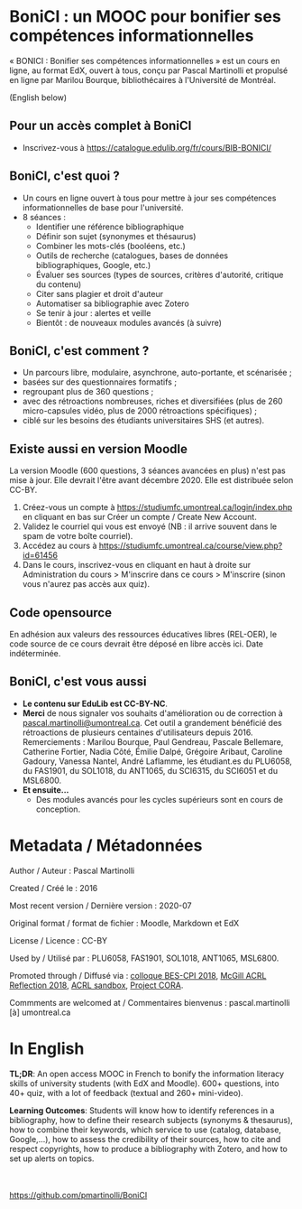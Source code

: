 # BoniCI : un MOOC pour bonifier ses compétences informationnelles

« BONICI : Bonifier ses compétences informationnelles » est un cours en ligne, au format EdX, ouvert à tous, conçu par Pascal Martinolli et propulsé en ligne par Marilou Bourque, bibliothécaires à l'Université de Montréal.

(English below)

## Pour un accès complet à BoniCI

* Inscrivez-vous à https://catalogue.edulib.org/fr/cours/BIB-BONICI/

## BoniCI, c'est quoi ?

* Un cours en ligne ouvert à tous pour mettre à jour ses compétences informationnelles de base pour l'université.
* 8 séances : 
  * Identifier une référence bibliographique
  * Définir son sujet (synonymes et thésaurus)
  * Combiner les mots-clés (booléens, etc.)
  * Outils de recherche (catalogues, bases de données bibliographiques, Google, etc.)
  * Évaluer ses sources (types de sources, critères d'autorité, critique du contenu)
  * Citer sans plagier et droit d'auteur 
  * Automatiser sa bibliographie avec Zotero
  * Se tenir à jour : alertes et veille
  * Bientôt : de nouveaux modules avancés (à suivre)
  
## BoniCI, c'est comment ?

* Un parcours libre, modulaire, asynchrone, auto-portante, et scénarisée ;
* basées sur des questionnaires formatifs ;
* regroupant plus de 360 questions ;
* avec des rétroactions nombreuses, riches et diversifiées (plus de 260 micro-capsules vidéo, plus de 2000 rétroactions spécifiques) ;
* ciblé sur les besoins des étudiants universitaires SHS (et autres).

## Existe aussi en version Moodle 

La version Moodle (600 questions, 3 séances avancées en plus) n'est pas mise à jour. Elle devrait l'être avant décembre 2020. Elle est distribuée selon CC-BY.

1. Créez-vous un compte à https://studiumfc.umontreal.ca/login/index.php en cliquant en bas sur Créer un compte / Create New Account.
2. Validez le courriel qui vous est envoyé (NB : il arrive souvent dans le spam de votre boîte courriel).
3. Accédez au cours à https://studiumfc.umontreal.ca/course/view.php?id=61456
4. Dans le cours, inscrivez-vous en cliquant en haut à droite sur Administration du cours > M'inscrire dans ce cours > M'inscrire (sinon vous n'aurez pas accès aux quiz).

## Code opensource

En adhésion aux valeurs des ressources éducatives libres (REL-OER), le code source de ce cours devrait être déposé en libre accès ici. Date indéterminée.

## BoniCI, c'est vous aussi

* **Le contenu sur EduLib est CC-BY-NC**.
* **Merci** de nous signaler vos souhaits d'amélioration ou de correction à pascal.martinolli@umontreal.ca. Cet outil a grandement bénéficié des rétroactions de plusieurs centaines d'utilisateurs depuis 2016. Remerciements : Marilou Bourque, Paul Gendreau, Pascale Bellemare, Catherine Fortier, Nadia Côté, Émilie Dalpé, Grégoire Aribaut, Caroline Gadoury, Vanessa Nantel, André Laflamme, les étudiant.es du PLU6058, du FAS1901, du SOL1018, du ANT1065, du SCI6315, du SCI6051 et du MSL6800.
* **Et ensuite...**
   * Des modules avancés pour les cycles supérieurs sont en cours de conception.

# Metadata / Métadonnées 

Author / Auteur : Pascal Martinolli

Created / Créé le : 2016

Most recent version / Dernière version : 2020-07

Original format / format de fichier : Moodle, Markdown et EdX

License / Licence : CC-BY

Used by / Utilisé par : PLU6058, FAS1901, SOL1018, ANT1065, MSL6800.

Promoted through / Diffusé via : [colloque BES-CPI 2018](http://hdl.handle.net/1866/21087),  [McGill ACRL Reflection 2018](http://hdl.handle.net/1866/22333), [ACRL sandbox](http://sandbox.acrl.org/library-collection/mooc-bonici), [Project CORA](https://www.projectcora.org/assignment/mooc-bonici).

Commments are welcomed at / Commentaires bienvenus : pascal.martinolli [à] umontreal.ca

# In English

**TL;DR**: An open access MOOC in French to bonify the information literacy skills of university students (with EdX and Moodle). 600+ questions, into 40+ quiz, with a lot of feedback (textual and 260+ mini-video).

**Learning Outcomes**: Students will know how to identify references in a bibliography, how to define their research subjects (synonyms & thesaurus), how to combine their keywords, which service to use (catalog, database, Google,...), how to assess the credibility of their sources, how to cite and respect copyrights, how to produce a bibliography with Zotero, and how to set up alerts on topics.

\
\
https://github.com/pmartinolli/BoniCI 
